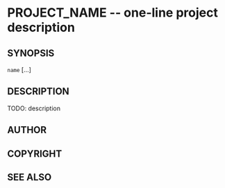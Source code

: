 PROJECT_NAME -- one-line project description
============================================

## SYNOPSIS

`name` [<optional>...] <flags>

## DESCRIPTION

TODO: description

## AUTHOR

## COPYRIGHT

## SEE ALSO